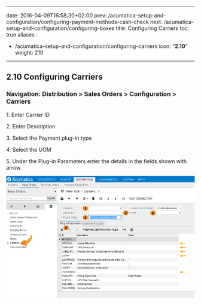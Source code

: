 
---
date: 2016-04-09T16:58:30+02:00
prev: /acumatica-setup-and-configuration/configuring-payment-methods-cash-check
next: /acumatica-setup-and-configuration/configuring-boxes
title: Configuring Carriers
toc: true
aliases :
  - /acumatica-setup-and-configuration/configuring-carriers
icon: "<b>2.10</b>"
weight: 210
---

## 2.10 Configuring Carriers

### Navigation: Distribution > Sales Orders > Configuration > Carriers

<p>1. Enter Carrier ID</p>

<p>2. Enter Description</p>

<p>3. Select the Payment plug-in type</p>

<p>4. Select the UOM</p>

<p>5. Under the Plug-in Parameters enter the details in the fields shown with arrow.</p>

![Configuring Carriers](images/configuring-carriers-1.png?classes=shadow)
